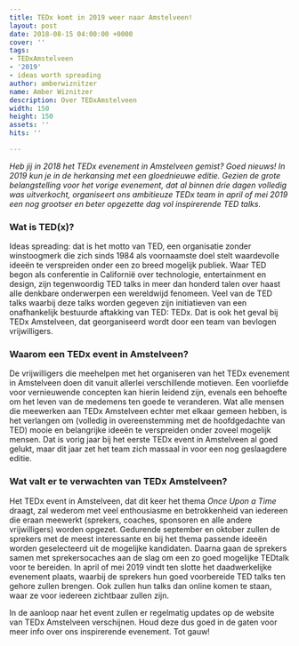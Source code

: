 ```yaml
---
title: TEDx komt in 2019 weer naar Amstelveen!
layout: post
date: 2018-08-15 04:00:00 +0000
cover: ''
tags:
- TEDxAmstelveen
- '2019'
- ideas worth spreading
author: amberwiznitzer
name: Amber Wiznitzer
description: Over TEDxAmstelveen
width: 150
height: 150
assets: ''
hits: ''

---
```

_Heb jij in 2018 het TEDx evenement in Amstelveen gemist? Goed nieuws! In 2019 kun je in de herkansing met een gloednieuwe editie. Gezien de grote belangstelling voor het vorige evenement, dat al binnen drie dagen volledig was uitverkocht, organiseert ons ambitieuze TEDx team in april of mei 2019 een nog grootser en beter opgezette dag vol inspirerende TED talks._

### Wat is TED(x)?

Ideas spreading: dat is het motto van TED, een organisatie zonder winstoogmerk die zich sinds 1984 als voornaamste doel stelt waardevolle ideeën te verspreiden onder een zo breed mogelijk publiek. Waar TED begon als conferentie in Californië over technologie, entertainment en design, zijn tegenwoordig TED talks in meer dan honderd talen over haast alle denkbare onderwerpen een wereldwijd fenomeen. Veel van de TED talks waarbij deze talks worden gegeven zijn initiatieven van een onafhankelijk bestuurde aftakking van TED: TEDx. Dat is ook het geval bij TEDx Amstelveen, dat georganiseerd wordt door een team van bevlogen vrijwilligers.

### Waarom een TEDx event in Amstelveen?

De vrijwilligers die meehelpen met het organiseren van het TEDx evenement in Amstelveen doen dit vanuit allerlei verschillende motieven. Een voorliefde voor vernieuwende concepten kan hierin leidend zijn, evenals een behoefte om het leven van de medemens ten goede te veranderen. Wat alle mensen die meewerken aan TEDx Amstelveen echter met elkaar gemeen hebben, is het verlangen om (volledig in overeenstemming met de hoofdgedachte van TED) mooie en belangrijke ideeën te verspreiden onder zoveel mogelijk mensen. Dat is vorig jaar bij het eerste TEDx event in Amstelveen al goed gelukt, maar dit jaar zet het team zich massaal in voor een nog geslaagdere editie.

### Wat valt er te verwachten van TEDx Amstelveen?

Het TEDx event in Amstelveen, dat dit keer het thema _Once Upon a Time_ draagt, zal wederom met veel enthousiasme en betrokkenheid van iedereen die eraan meewerkt (sprekers, coaches, sponsoren en alle andere vrijwilligers) worden opgezet. Gedurende september en oktober zullen de sprekers met de meest interessante en bij het thema passende ideeën worden geselecteerd uit de mogelijke kandidaten. Daarna gaan de sprekers samen met sprekersocaches aan de slag om een zo goed mogelijke TEDtalk voor te bereiden. In april of mei 2019 vindt ten slotte het daadwerkelijke evenement plaats, waarbij de sprekers hun goed voorbereide TED talks ten gehore zullen brengen. Ook zullen hun talks dan online komen te staan, waar ze voor iedereen zichtbaar zullen zijn.

In de aanloop naar het event zullen er regelmatig updates op de website van TEDx Amstelveen verschijnen. Houd deze dus goed in de gaten voor meer info over ons inspirerende evenement. Tot gauw!
